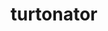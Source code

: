 ---
id: 776
title: turtonator
types: [fire,dragon]
image: https://raw.githubusercontent.com/PokeAPI/sprites/master/sprites/pokemon/776.png
---